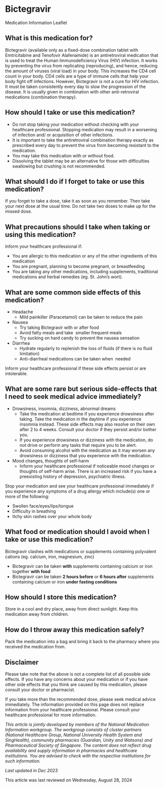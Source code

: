 # Bictegravir

Medication Information Leaflet

What is this medication for?
----------------------------

Bictegravir (available only as a fixed-dose combination tablet with Emtricitabine and Tenofovir Alafenamide) is an antiretroviral medication that is used to treat the Human Immunodeficiency Virus (HIV) infection. It works by preventing the virus from replicating (reproducing), and hence, reducing the amount of viruses (viral load) in your body. This increases the CD4 cell count in your body. CD4 cells are a type of immune cells that help your body fight off infections. However, Bictegravir is not a cure for HIV infection. It must be taken consistently every day to slow the progression of the disease. It is usually given in combination with other anti-retroviral medications (combination therapy).

How should I take or use this medication?
-----------------------------------------

* Do not stop taking your medication without checking with your healthcare professional. Stopping medication may result in a worsening of infection and/ or acquisition of other infections.
* It is important to take the antiretroviral combination therapy exactly as prescribed every day to prevent the virus from becoming resistant to the medication.
* You may take this medication with or without food.
* Dissolving the tablet may be an alternative for those with difficulties swallowing but crushing is not recommended.

What should I do if I forget to take or use this medication?
------------------------------------------------------------

If you forget to take a dose, take it as soon as you remember. Then take your next dose at the usual time. Do not take two doses to make up for the missed dose. 

What precautions should I take when taking or using this medication?
--------------------------------------------------------------------

Inform your healthcare professional if: 

* You are allergic to this medication or any of the other ingredients of this medication
* You are pregnant, planning to become pregnant, or breastfeeding
* You are taking any other medications, including supplements, traditional medications and herbal remedies (eg. St. John’s wort).

What are some common side effects of this medication?
-----------------------------------------------------

* Headache
  + Mild painkiller (Paracetamol) can be taken to reduce the pain
* Nausea
  + Try taking Bictegravir with or after food
  + Avoid fatty meals and take  smaller frequent meals
  + Try sucking on hard candy to prevent the nausea sensation
* Diarrhea
  + Hydrate regularly to replenish the loss of fluids (if there is no fluid limitation)
  + Anti-diarrheal medications can be taken when  needed

Inform your healthcare professional if these side effects persist or are intolerable.

What are some rare but serious side-effects that I need to seek medical advice immediately?
-------------------------------------------------------------------------------------------

* Drowsiness, insomnia, dizziness, abnormal dreams 
  + Take the medication at bedtime if you experience drowsiness after taking. Take the medication in the daytime if you experience insomnia instead. These side effects may also resolve on their own after 2 to 4 weeks. Consult your doctor if they persist and/or bother you.
  + If you experience drowsiness or dizziness with the medication, do not drive or perform any tasks that require you to be alert.
  + Avoid consuming alcohol with the medication as it may worsen any drowsiness or dizziness that you experience with the medication.
* Mood changes, thoughts of self-harm
  + Inform your healthcare professional if noticeable mood changes or thoughts of self-harm arise. There is an increased risk if you have a preexisting history of depression, psychiatric illness.

Stop your medication and see your healthcare professional immediately if you experience any symptoms of a drug allergy which include(s) one or more of the following: 

* Swollen face/eyes/lips/tongue
* Difficulty in breathing
* Itchy skin rashes over your whole body

What food or medication should I avoid when I take or use this medication?
--------------------------------------------------------------------------

Bictegravir clashes with medications or supplements containing polyvalent cations (eg. calcium, iron, magnesium, zinc)

* Bictegravir can be taken **with** supplements containing calcium or iron together **with food**
* Bictegravir can be taken **2 hours before** or **6 hours after** supplements containing calcium or iron **under fasting conditions**

How should I store this medication?
-----------------------------------

Store in a cool and dry place, away from direct sunlight. Keep this medication away from children.

How do I throw away this medication safely?
-------------------------------------------

Pack the medication into a bag and bring it back to the pharmacy where you received the medication from.

Disclaimer
----------

Please take note that the above is not a complete list of all possible side effects. If you have any concerns about your medication or if you have other side effects that you think are caused by this medication, please consult your doctor or pharmacist.

If you take more than the recommended dose, please seek medical advice immediately. The information provided on this page does not replace information from your healthcare professional. Please consult your healthcare professional for more information.

*This article is jointly developed by members of the National Medication Information workgroup. The workgroup consists of cluster partners (National Healthcare Group, National University Health System and SingHealth), community pharmacies (Guardian, Unity and Watsons) and Pharmaceutical Society of Singapore. The content does not reflect drug availability and supply information in pharmacies and healthcare institutions. You are advised to check with the respective institutions for such information.*

*Last updated in Dec 2023*

This article was last reviewed on
Wednesday, August 28, 2024